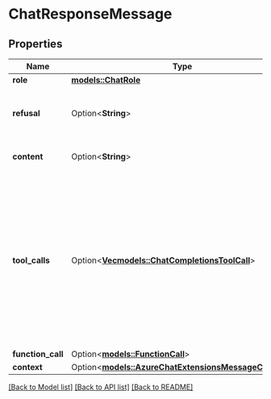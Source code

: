 # ChatResponseMessage

## Properties

Name | Type | Description | Notes
------------ | ------------- | ------------- | -------------
**role** | [**models::ChatRole**](ChatRole.md) |  | 
**refusal** | Option<**String**> | The refusal message generated by the model. | 
**content** | Option<**String**> | The content of the message. | 
**tool_calls** | Option<[**Vec<models::ChatCompletionsToolCall>**](ChatCompletionsToolCall.md)> | The tool calls that must be resolved and have their outputs appended to subsequent input messages for the chat completions request to resolve as configured. | [optional]
**function_call** | Option<[**models::FunctionCall**](FunctionCall.md)> |  | [optional]
**context** | Option<[**models::AzureChatExtensionsMessageContext**](AzureChatExtensionsMessageContext.md)> |  | [optional]

[[Back to Model list]](../README.md#documentation-for-models) [[Back to API list]](../README.md#documentation-for-api-endpoints) [[Back to README]](../README.md)


